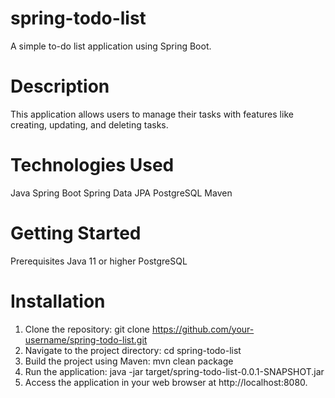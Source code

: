 # spring-todo-list

A simple to-do list application using Spring Boot.

# Description
This application allows users to manage their tasks with features like creating, updating, and deleting tasks.

# Technologies Used
Java
Spring Boot
Spring Data JPA
PostgreSQL
Maven

# Getting Started
Prerequisites
Java 11 or higher
PostgreSQL

# Installation
1. Clone the repository:
   git clone https://github.com/your-username/spring-todo-list.git
2. Navigate to the project directory:
   cd spring-todo-list
3. Build the project using Maven:
   mvn clean package
4. Run the application:
   java -jar target/spring-todo-list-0.0.1-SNAPSHOT.jar
5. Access the application in your web browser at http://localhost:8080.